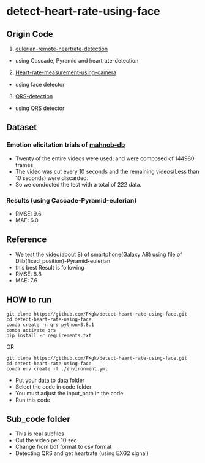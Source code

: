 # detect-heart-rate-using-face

## Origin Code
1. [eulerian-remote-heartrate-detection](https://github.com/rohintangirala/eulerian-remote-heartrate-detection)
- using Cascade, Pyramid and heartrate-detection

2. [Heart-rate-measurement-using-camera](https://github.com/habom2310/Heart-rate-measurement-using-camera)
- using face detector

3. [QRS-detection](https://github.com/KChen89/QRS-detection)
- using QRS detector

## Dataset
### Emotion elicitation trials of [mahnob-db](https://mahnob-db.eu/hci-tagging/)

- Twenty of the entire videos were used, and were composed of 144980 frames
- The video was cut every 10 seconds and the remaining videos(Less than 10 seconds) were discarded.
- So we conducted the test with a total of 222 data.

### Results (using Cascade-Pyramid-eulerian)
- RMSE: 9.6
- MAE: 6.0


## Reference
- We test the video(about 8) of smartphone(Galaxy A8) using file of Dlib(fixed_position)-Pyramid-eulerian
- this best Result is following
- RMSE: 8.8
- MAE: 7.6


## HOW to run
```
git clone https://github.com/FKgk/detect-heart-rate-using-face.git
cd detect-heart-rate-using-face
conda create -n qrs python=3.8.1
conda activate qrs
pip install -r requirements.txt
```
OR
```
git clone https://github.com/FKgk/detect-heart-rate-using-face.git
cd detect-heart-rate-using-face
conda env create -f ./environment.yml
```

- Put your data to data folder
- Select the code in code folder
- You must adjust the input_path in the code
- Run this code


## Sub_code folder
- This is real subfiles
- Cut the video per 10 sec
- Change from bdf format to csv format
- Detecting QRS and get heartrate (using EXG2 signal)